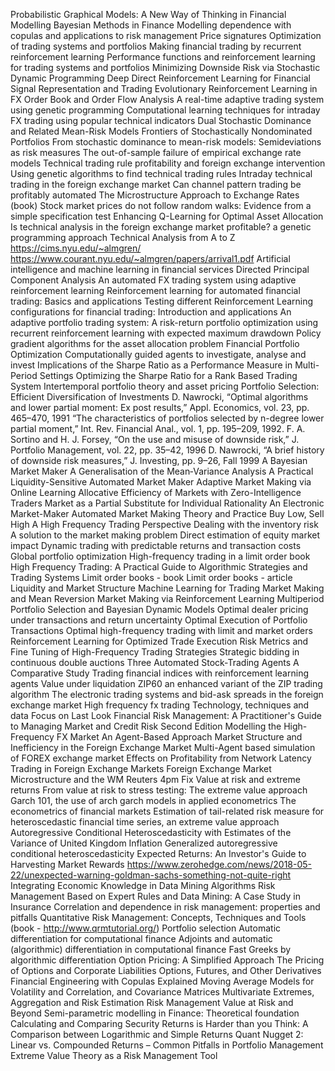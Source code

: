 Probabilistic Graphical Models: A New Way of Thinking in Financial Modelling 
Bayesian Methods in Finance
Modelling dependence with copulas and applications to risk management
Price signatures
Optimization of trading systems and portfolios
Making financial trading by recurrent reinforcement learning
Performance functions and reinforcement learning for trading systems and portfolios
Minimizing Downside Risk via Stochastic Dynamic Programming
Deep Direct Reinforcement Learning for Financial Signal Representation and Trading
Evolutionary Reinforcement Learning in FX Order Book and Order Flow Analysis
A real-time adaptive trading system using genetic programming
Computational learning techniques for intraday FX trading using popular technical indicators
Dual Stochastic Dominance and Related Mean-Risk Models
Frontiers of Stochastically Nondominated Portfolios
From stochastic dominance to mean-risk models: Semideviations as risk measures
The out-of-sample failure of empirical exchange rate models
Technical trading rule profitability and foreign exchange intervention
Using genetic algorithms to find technical trading rules
Intraday technical trading in the foreign exchange market
Can channel pattern trading be profitably automated
The Microstructure Approach to Exchange Rates (book)
Stock market prices do not follow random walks: Evidence from a simple specification test
Enhancing Q-Learning for Optimal Asset Allocation
Is technical analysis in the foreign exchange market profitable? a genetic programming approach
Technical Analysis from A to Z
https://cims.nyu.edu/~almgren/
https://www.courant.nyu.edu/~almgren/papers/arrival1.pdf
Artificial intelligence and machine learning in financial services
Directed Principal Component Analysis
An automated FX trading system using adaptive reinforcement learning
Reinforcement learning for automated financial trading: Basics and applications
Testing different Reinforcement Learning configurations for financial trading: Introduction and applications
An adaptive portfolio trading system: A risk-return portfolio optimization using recurrent reinforcement learning with expected maximum drawdown
Policy gradient algorithms for the asset allocation problem
Financial Portfolio Optimization Computationally guided agents to investigate, analyse and invest
Implications of the Sharpe Ratio as a Performance Measure in Multi-Period Settings
Optimizing the Sharpe Ratio for a Rank Based Trading System
Intertemporal portfolio theory and asset pricing
Portfolio Selection: Efficient Diversification of Investments
D. Nawrocki, “Optimal algorithms and lower partial moment: Ex post results,” Appl. Economics, vol. 23, pp. 465–470, 1991
“The characteristics of portfolios selected by n-degree lower partial moment,” Int. Rev. Financial Anal., vol. 1, pp. 195–209, 1992.
F. A. Sortino and H. J. Forsey, “On the use and misuse of downside risk,” J. Portfolio Management, vol. 22, pp. 35–42, 1996
D. Nawrocki, “A brief history of downside risk measures,” J. Investing, pp. 9–26, Fall 1999
A Bayesian Market Maker
A Generalisation of the Mean‐Variance Analysis
A Practical Liquidity-Sensitive Automated Market Maker
Adaptive Market Making via Online Learning
Allocative Efficiency of Markets with Zero-Intelligence Traders Market as a Partial Substitute for Individual Rationality
An Electronic Market-Maker
Automated Market Making Theory and Practice
Buy Low, Sell High A High Frequency Trading Perspective
Dealing with the inventory risk A solution to the market making problem
Direct estimation of equity market impact
Dynamic trading with predictable returns and transaction costs
Global portfolio optimization
High-frequency trading in a limit order book
High Frequency Trading: A Practical Guide to Algorithmic Strategies and Trading Systems
Limit order books - book
Limit order books - article
Liquidity and Market Structure
Machine Learning for Trading
Market Making and Mean Reversion
Market Making via Reinforcement Learning
Multiperiod Portfolio Selection and Bayesian Dynamic Models
Optimal dealer pricing under transactions and return uncertainty
Optimal Execution of Portfolio Transactions
Optimal high-frequency trading with limit and market orders
Reinforcement Learning for Optimized Trade Execution
Risk Metrics and Fine Tuning of High-Frequency Trading Strategies
Strategic bidding in continuous double auctions
Three Automated Stock-Trading Agents A Comparative Study
Trading financial indices with reinforcement learning agents
Value under liquidation
ZIP60 an enhanced variant of the ZIP trading algorithm
The electronic trading systems and bid-ask spreads in the foreign exchange market
High frequency fx trading Technology, techniques and data
Focus on Last Look
Financial Risk Management: A Practitioner's Guide to Managing Market and Credit Risk Second Edition
Modelling the High-Frequency FX Market An Agent-Based Approach
Market Structure and Inefficiency in the Foreign Exchange Market
Multi-Agent based simulation of FOREX exchange market
Effects on Profitability from Network Latency
Trading in Foreign Exchange Markets
Foreign Exchange Market Microstructure and the WM Reuters 4pm Fix
Value at risk and extreme returns
From value at risk to stress testing: The extreme value approach
Garch 101, the use of arch garch models in applied econometrics
The econometrics of financial markets
Estimation of tail-related risk measure for heteroscedastic financial time series, an extreme value approach
Autoregressive Conditional Heteroscedasticity with Estimates of the Variance of United Kingdom Inflation
Generalized autoregressive conditional heteroscedasticity
Expected Returns: An Investor's Guide to Harvesting Market Rewards
https://www.zerohedge.com/news/2018-05-22/unexpected-warning-goldman-sachs-something-not-quite-right
Integrating Economic Knowledge in Data Mining Algorithms
Risk Management Based on Expert Rules and Data Mining: A Case Study in Insurance
Correlation and dependence in risk management: properties and pitfalls
Quantitative Risk Management: Concepts, Techniques and Tools (book - http://www.qrmtutorial.org/)
Portfolio selection
Automatic differentiation for computational finance
Adjoints and automatic (algorithmic) differentiation in computational finance
Fast Greeks by algorithmic differentiation
Option Pricing: A Simplified Approach
The Pricing of Options and Corporate Liabilities
Options, Futures, and Other Derivatives
Financial Engineering with Copulas Explained
Moving Average Models for Volatility and Correlation, and Covariance Matrices
Multivariate Extremes, Aggregation and Risk Estimation
Risk Management Value at Risk and Beyond
Semi-parametric modelling in Finance: Theoretical foundation
Calculating and Comparing Security Returns is Harder than you Think: A Comparison between Logarithmic and Simple Returns
Quant Nugget 2: Linear vs. Compounded Returns – Common Pitfalls in Portfolio Management
Extreme Value Theory as a Risk Management Tool